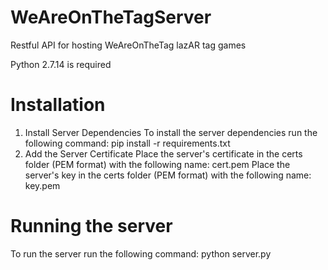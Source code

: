 # WeAreOnTheTagServer
Restful API for hosting WeAreOnTheTag lazAR tag games

Python 2.7.14 is required

# Installation
1. Install Server Dependencies
  To install the server dependencies run the following command:
    pip install -r requirements.txt
2. Add the Server Certificate
  Place the server's certificate in the certs folder (PEM format) with the following name:
  cert.pem
  Place the server's key in the certs folder (PEM format) with the following name:
  key.pem
  
# Running the server 
  To run the server run the following command:
    python server.py
